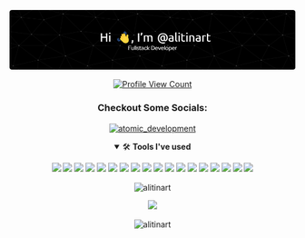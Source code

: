 [![Header](./github-header-image.png)](https://nartaliti.me)

<p align="center">
  <a href="https://github.com/alitinart">
    <img src="https://komarev.com/ghpvc/?username=alitinart&style=flat-square&label=Profile%20Views&logo=github" alt="Profile View Count"/>
  </a>
</p>

<h3 align="center">Checkout Some Socials:</h3>
<p align="center">
<a href="https://instagram.com/atomic_development" target="blank"><img align="center" src="https://raw.githubusercontent.com/rahuldkjain/github-profile-readme-generator/master/src/images/icons/Social/instagram.svg" alt="atomic_development" height="30" width="40" /></a>
</p>

<details open>
   <summary align="center">🛠 <b>Tools I've used</b></summary>
   <p>
   <p align="center">
      <img src="https://img.shields.io/badge/Node.JS-black?style=for-the-badge&logo=node.js" />
      <img src="https://img.shields.io/badge/-HTML5-black?style=for-the-badge&logo=HTML5" />
      <img src="https://img.shields.io/badge/CSS-black?style=for-the-badge&logo=css3&logoColor=1572B6" />
      <img src="https://img.shields.io/badge/Javascript-black?style=for-the-badge&logo=javascript" />
      <img src="https://img.shields.io/badge/TailwindCSS-black?style=for-the-badge&logo=Tailwind%20CSS" />
      <img src="https://img.shields.io/badge/Vue-black?style=for-the-badge&logo=Vue.js" />
      <img src="https://img.shields.io/badge/React-black?style=for-the-badge&logo=react" />
      <img src="https://img.shields.io/badge/Font%20Awesome-black?style=for-the-badge&logo=Font%20Awesome" />
      <img src="https://img.shields.io/badge/Github-black?style=for-the-badge&logo=Github" />
      <img src="https://img.shields.io/badge/Jetbrains-black?style=for-the-badge&logo=Jetbrains" />
      <img src="https://img.shields.io/badge/Visual%20Studio%20Code-black?style=for-the-badge&logo=visual-studio-code&logoColor=007ACC" />
      <img src="https://img.shields.io/badge/NPM-black?style=for-the-badge&logo=npm" />
      <img src="https://img.shields.io/badge/MongoDB-black?style=for-the-badge&logo=Mongodb" />
      <img src="https://img.shields.io/badge/Photoshop-black?style=for-the-badge&logo=Adobe%20Photoshop" />
      <img src="https://img.shields.io/badge/Windows-black?style=for-the-badge&logo=Windows" />
      <img src="https://img.shields.io/badge/Angular-black?style=for-the-badge&logo=Angular" />
      <img src="https://img.shields.io/badge/Figma-black?style=for-the-badge&logo=Figma" />
      <img src="https://img.shields.io/badge/Discord-black?style=for-the-badge&logo=Discord" />
   </p>
</details>

<p align="center"><img align="center" src="https://github-readme-streak-stats.herokuapp.com/?user=alitinart&theme=dark" alt="alitinart" /></p>


<p align="center"><img src="https://github-readme-stats.vercel.app/api?username=alitinart&count_private=true&show_icons=true&theme=dark" /></p>

<p align="center"><img align="center" src="https://github-readme-stats.vercel.app/api/top-langs?username=alitinart&show_icons=true&locale=en&layout=compact&theme=dark" alt="alitinart" /></p>
